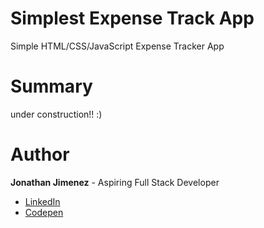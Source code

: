 # Simplest Expense Track App

Simple HTML/CSS/JavaScript Expense Tracker App

# Summary

under construction!! :)

# Author

**Jonathan Jimenez** - Aspiring Full Stack Developer

- [LinkedIn](linkedin.com/in/jonathan-jimenez101)
- [Codepen](https://codepen.io/jonathanj101/)
